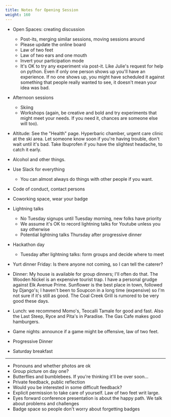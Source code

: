 ```yaml
---
title: Notes for Opening Session
weight: 160
---
```


- Open Spaces: creating discussion
  - Post-its, merging similar sessions, moving sessions around
  - Please update the online board
  - Law of two feet
  - Law of two ears and one mouth
  - Invert your participation mode
  - It's OK to try any experiment via post-it. Like Julie's request for help on python.
    Even if only one person shows up you'll have an experience. If no one shows up,
    you might have scheduled it against something that people really wanted to see,
    it doesn't mean your idea was bad.

- Afternoon sessions
  - Skiing
  - Workshops (again, be creative and bold and try experiments that might meet
    your needs. If you need it, chances are someone else will too).

- Altitude: See the "Health" page. Hyperbaric chamber, urgent care clinic at the ski area.
  Let someone know soon if you're having trouble, don't wait until it's bad. Take Ibuprofen
  if you have the slightest headache, to catch it early.

- Alcohol and other things.

- Use Slack for everything
  - You can almost always do things with other people if you want.

- Code of conduct, contact persons

- Coworking space, wear your badge

- Lightning talks
  - No Tuesday signups until Tuesday morning, new folks have priority
  - We assume it's OK to record lightning talks for Youtube unless you say otherwise
  - Potential lightning talks Thursday after progressive dinner

- Hackathon day
  - Tuesday after lightning talks: form groups and decide where to meet

- Yurt dinner Friday: Is there anyone not coming, so I can tell the caterer?

- Dinner: My house is available for group dinners; I'll often do that.
  The Wooden Nickel is an expensive tourist trap. I have a personal grudge
  against Elk Avenue Prime. Sunflower is the best place in town, followed by
  Django's; I haven't been to Soupcon in a long time (expensive) so I'm not
  sure if it's still as good. The Coal Creek Grill is rumored to be very good
  these days.

- Lunch: we recommend Momo's, Teocalli Tamale for good and fast. Also the Last
  Steep, Ryce and Pita's in Paradise. The Gas Cafe makes good hamburgers.

- Game nights: announce if a game might be offensive, law of two feet.

- Progressive Dinner

- Saturday breakfast

________________________________________

- Pronouns and whether photos are ok
- Group picture on day one?
- Butterflies and bumblebees. If you're thinking it'll be over soon...
- Private feedback, public reflection
- Would you be interested in some difficult feedback?
- Explicit permission to take care of yourself. Law of two feet writ large.
- Eyes forward conference presentation is about the happy path. We talk about problems and challenges
- Badge space so people don't worry about forgetting badges
